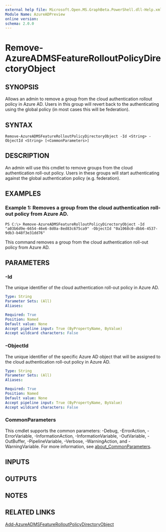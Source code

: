 ```yaml
---
external help file: Microsoft.Open.MS.GraphBeta.PowerShell.dll-Help.xml
Module Name: AzureADPreview
online version:
schema: 2.0.0
---
```


# Remove-AzureADMSFeatureRolloutPolicyDirectoryObject

## SYNOPSIS
Allows an admin to remove a group from the cloud authentication rollout policy in Azure AD.
Users in this group will revert back to the authenticating using the global policy (in most cases this will be federation).

## SYNTAX

```
Remove-AzureADMSFeatureRolloutPolicyDirectoryObject -Id <String> -ObjectId <String> [<CommonParameters>]
```

## DESCRIPTION
An admin will use this cmdlet to remove groups from the cloud authentication roll-out policy.
Users in these groups will start authenticating against the global authentication policy (e.g.
federation).

## EXAMPLES

### Example 1: Removes a group from the cloud authentication roll-out policy from Azure AD.
```
PS C:\> Remove-AzureADMSFeatureRolloutPolicyDirectoryObject -Id "a03b6d9e-6654-46e6-8d0a-8ed83c675ca9" -ObjectId "0a1068c0-dbb6-4537-9db3-b48f3e31dd76"
```

This command removes a group from the cloud authentication roll-out policy from Azure AD.

## PARAMETERS

### -Id
The unique identifier of the cloud authentication roll-out policy in Azure AD.

```yaml
Type: String
Parameter Sets: (All)
Aliases:

Required: True
Position: Named
Default value: None
Accept pipeline input: True (ByPropertyName, ByValue)
Accept wildcard characters: False
```

### -ObjectId
The unique identifier of the specific Azure AD object that will be assigned to the cloud authentication roll-out policy in Azure AD.

```yaml
Type: String
Parameter Sets: (All)
Aliases:

Required: True
Position: Named
Default value: None
Accept pipeline input: True (ByPropertyName, ByValue)
Accept wildcard characters: False
```

### CommonParameters
This cmdlet supports the common parameters: -Debug, -ErrorAction, -ErrorVariable, -InformationAction, -InformationVariable, -OutVariable, -OutBuffer, -PipelineVariable, -Verbose, -WarningAction, and -WarningVariable. For more information, see [about_CommonParameters](https://go.microsoft.com/fwlink/?LinkID=113216).

## INPUTS

## OUTPUTS

## NOTES
## RELATED LINKS

[Add-AzureADMSFeatureRolloutPolicyDirectoryObject]()

